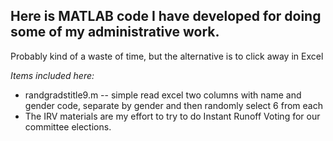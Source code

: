 ## Here is MATLAB code I have developed for doing some of my administrative work. 
Probably kind of a waste of time, but the alternative is to click away in Excel

_Items included here:_

- randgradstitle9.m -- simple read excel two columns with name and gender code, separate by gender and then randomly select 6 from each
- The IRV materials are my effort to try to do Instant Runoff Voting for our committee elections. 
